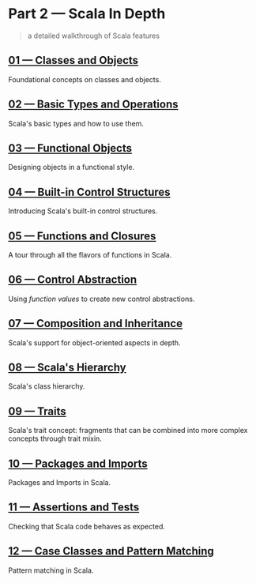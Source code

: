 # Part 2 &mdash; Scala In Depth   
> a detailed walkthrough of Scala features


## [01 &mdash; Classes and Objects](./01-classes-and-objects)
Foundational concepts on classes and objects.

## [02 &mdash; Basic Types and Operations](./02-basic-types-and-operations)
Scala's basic types and how to use them.

## [03 &mdash; Functional Objects](./03-functional-objects)
Designing objects in a functional style.

## [04 &mdash; Built-in Control Structures](./04-built-in-control-structures)
Introducing Scala's built-in control structures.

## [05 &mdash; Functions and Closures](./05-functions-and-closures)
A tour through all the flavors of functions in Scala.

## [06 &mdash; Control Abstraction](./06-control-abstraction)
Using *function values* to create new control abstractions.

## [07 &mdash; Composition and Inheritance](./07-composition-and-inheritance)
Scala's support for object-oriented aspects in depth.

## [08 &mdash; Scala's Hierarchy](./08-scalas-hierarchy)
Scala's class hierarchy.

## [09 &mdash; Traits](./09-traits)
Scala's trait concept: fragments that can be combined into more complex concepts through trait mixin.

## [10 &mdash; Packages and Imports](./10-packages-and-imports)
Packages and Imports in Scala.

## [11 &mdash; Assertions and Tests](./11-assertions-and-tests)
Checking that Scala code behaves as expected.

## [12 &mdash; Case Classes and Pattern Matching](./12-case-classes-and-pattern-matching)
Pattern matching in Scala.
